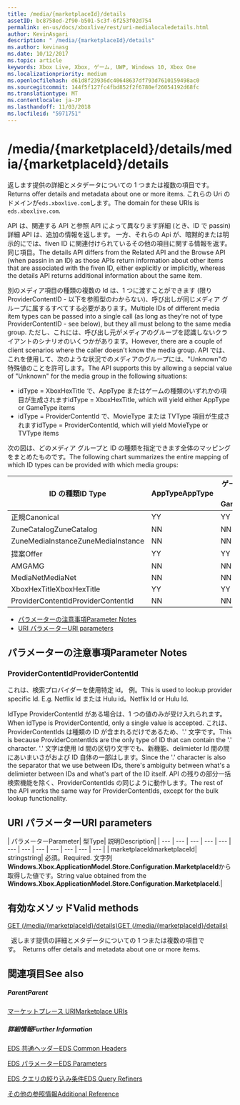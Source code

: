 ```yaml
---
title: /media/{marketplaceId}/details
assetID: bc8758ed-2f90-b501-5c3f-6f253f02d754
permalink: en-us/docs/xboxlive/rest/uri-medialocaledetails.html
author: KevinAsgari
description: " /media/{marketplaceId}/details"
ms.author: kevinasg
ms.date: 10/12/2017
ms.topic: article
keywords: Xbox Live, Xbox, ゲーム, UWP, Windows 10, Xbox One
ms.localizationpriority: medium
ms.openlocfilehash: d61d8f23936dc40648637df793d7610159498ac0
ms.sourcegitcommit: 144f5f127fc4fbd852f2f6780ef26054192d68fc
ms.translationtype: MT
ms.contentlocale: ja-JP
ms.lasthandoff: 11/03/2018
ms.locfileid: "5971751"
---
```

# <a name="mediamarketplaceiddetails"></a><span data-ttu-id="6e458-104">/media/{marketplaceId}/details</span><span class="sxs-lookup"><span data-stu-id="6e458-104">/media/{marketplaceId}/details</span></span>
<span data-ttu-id="6e458-105">返します提供の詳細とメタデータについての 1 つまたは複数の項目です。</span><span class="sxs-lookup"><span data-stu-id="6e458-105">Returns offer details and metadata about one or more items.</span></span> <span data-ttu-id="6e458-106">これらの Uri のドメインが`eds.xboxlive.com`します。</span><span class="sxs-lookup"><span data-stu-id="6e458-106">The domain for these URIs is `eds.xboxlive.com`.</span></span>
 
<span data-ttu-id="6e458-107">API は、関連する API と参照 API によって異なります詳細 (とき、ID で passin) 詳細 API は、追加の情報を返します。 一方、それらの Api が、暗黙的または明示的にでは、fiven ID に関連付けられているその他の項目に関する情報を返す。同じ項目。</span><span class="sxs-lookup"><span data-stu-id="6e458-107">The details API differs from the Related API and the Browse API (when passin in an ID) as those APIs return information about other items that are associated with the fiven ID, either explicitly or implicitly, whereas the details API returns additional information about the same item.</span></span>
 
<span data-ttu-id="6e458-108">別のメディア項目の種類の複数の Id は、1 つに渡すことができます (限り ProviderContentID - 以下を参照型のわからない)、呼び出しが同じメディア グループに属するすべてする必要があります。</span><span class="sxs-lookup"><span data-stu-id="6e458-108">Multiple IDs of different media item types can be passed into a single call (as long as they're not of type ProviderContentID - see below), but they all must belong to the same media group.</span></span> <span data-ttu-id="6e458-109">ただし、これには、呼び出し元がメディアのグループを認識しないクライアントのシナリオのいくつかがあります。</span><span class="sxs-lookup"><span data-stu-id="6e458-109">However, there are a couple of client scenarios where the caller doesn't know the media group.</span></span> <span data-ttu-id="6e458-110">API では、これを使用して、次のような状況でのメディアのグループには、"Unknown"の特殊値のことを許可します。</span><span class="sxs-lookup"><span data-stu-id="6e458-110">The API supports this by allowing a sepcial value of "Unknown" for the media group in the following situations:</span></span>
 
   * <span data-ttu-id="6e458-111">idType = XboxHexTitle で、AppType またはゲームの種類のいずれかの項目が生成されます</span><span class="sxs-lookup"><span data-stu-id="6e458-111">idType = XboxHexTitle, which will yield either AppType or GameType items</span></span>
   * <span data-ttu-id="6e458-112">idType = ProviderContentId で、MovieType または TVType 項目が生成されます</span><span class="sxs-lookup"><span data-stu-id="6e458-112">idType = ProviderContentId, which will yield MovieType or TVType items</span></span>
  
<span data-ttu-id="6e458-113">次の図は、どのメディア グループと ID の種類を指定できます全体のマッピングをまとめたものです。</span><span class="sxs-lookup"><span data-stu-id="6e458-113">The following chart summarizes the entire mapping of which ID types can be provided with which media groups:</span></span>
 
| <span data-ttu-id="6e458-114">ID の種類</span><span class="sxs-lookup"><span data-stu-id="6e458-114">ID Type</span></span>| <span data-ttu-id="6e458-115">AppType</span><span class="sxs-lookup"><span data-stu-id="6e458-115">AppType</span></span>| <span data-ttu-id="6e458-116">ゲームの種類</span><span class="sxs-lookup"><span data-stu-id="6e458-116">GameType</span></span>| <span data-ttu-id="6e458-117">MovieType</span><span class="sxs-lookup"><span data-stu-id="6e458-117">MovieType</span></span>| <span data-ttu-id="6e458-118">MusicArtistType</span><span class="sxs-lookup"><span data-stu-id="6e458-118">MusicArtistType</span></span>| <span data-ttu-id="6e458-119">MusicType</span><span class="sxs-lookup"><span data-stu-id="6e458-119">MusicType</span></span>| <span data-ttu-id="6e458-120">TVType</span><span class="sxs-lookup"><span data-stu-id="6e458-120">TVType</span></span>| <span data-ttu-id="6e458-121">WebVideoType</span><span class="sxs-lookup"><span data-stu-id="6e458-121">WebVideoType</span></span>| <span data-ttu-id="6e458-122">Unknown</span><span class="sxs-lookup"><span data-stu-id="6e458-122">Unknown</span></span>| 
| --- | --- | --- | --- | --- | --- | --- | --- | --- | 
| <span data-ttu-id="6e458-123">正規</span><span class="sxs-lookup"><span data-stu-id="6e458-123">Canonical</span></span>| <span data-ttu-id="6e458-124">Y</span><span class="sxs-lookup"><span data-stu-id="6e458-124">Y</span></span>| <span data-ttu-id="6e458-125">Y</span><span class="sxs-lookup"><span data-stu-id="6e458-125">Y</span></span>| <span data-ttu-id="6e458-126">Y</span><span class="sxs-lookup"><span data-stu-id="6e458-126">Y</span></span>| <span data-ttu-id="6e458-127">Y</span><span class="sxs-lookup"><span data-stu-id="6e458-127">Y</span></span>| <span data-ttu-id="6e458-128">Y</span><span class="sxs-lookup"><span data-stu-id="6e458-128">Y</span></span>| <span data-ttu-id="6e458-129">Y</span><span class="sxs-lookup"><span data-stu-id="6e458-129">Y</span></span>| <span data-ttu-id="6e458-130">Y</span><span class="sxs-lookup"><span data-stu-id="6e458-130">Y</span></span>| <span data-ttu-id="6e458-131">N</span><span class="sxs-lookup"><span data-stu-id="6e458-131">N</span></span>| 
| <span data-ttu-id="6e458-132">ZuneCatalog</span><span class="sxs-lookup"><span data-stu-id="6e458-132">ZuneCatalog</span></span>| <span data-ttu-id="6e458-133">N</span><span class="sxs-lookup"><span data-stu-id="6e458-133">N</span></span>| <span data-ttu-id="6e458-134">N</span><span class="sxs-lookup"><span data-stu-id="6e458-134">N</span></span>| <span data-ttu-id="6e458-135">Y</span><span class="sxs-lookup"><span data-stu-id="6e458-135">Y</span></span>| <span data-ttu-id="6e458-136">Y</span><span class="sxs-lookup"><span data-stu-id="6e458-136">Y</span></span>| <span data-ttu-id="6e458-137">Y</span><span class="sxs-lookup"><span data-stu-id="6e458-137">Y</span></span>| <span data-ttu-id="6e458-138">Y</span><span class="sxs-lookup"><span data-stu-id="6e458-138">Y</span></span>| <span data-ttu-id="6e458-139">N</span><span class="sxs-lookup"><span data-stu-id="6e458-139">N</span></span>| <span data-ttu-id="6e458-140">N</span><span class="sxs-lookup"><span data-stu-id="6e458-140">N</span></span>| 
| <span data-ttu-id="6e458-141">ZuneMediaInstance</span><span class="sxs-lookup"><span data-stu-id="6e458-141">ZuneMediaInstance</span></span>| <span data-ttu-id="6e458-142">N</span><span class="sxs-lookup"><span data-stu-id="6e458-142">N</span></span>| <span data-ttu-id="6e458-143">N</span><span class="sxs-lookup"><span data-stu-id="6e458-143">N</span></span>| <span data-ttu-id="6e458-144">Y</span><span class="sxs-lookup"><span data-stu-id="6e458-144">Y</span></span>| <span data-ttu-id="6e458-145">N</span><span class="sxs-lookup"><span data-stu-id="6e458-145">N</span></span>| <span data-ttu-id="6e458-146">Y</span><span class="sxs-lookup"><span data-stu-id="6e458-146">Y</span></span>| <span data-ttu-id="6e458-147">Y</span><span class="sxs-lookup"><span data-stu-id="6e458-147">Y</span></span>| <span data-ttu-id="6e458-148">N</span><span class="sxs-lookup"><span data-stu-id="6e458-148">N</span></span>| <span data-ttu-id="6e458-149">N</span><span class="sxs-lookup"><span data-stu-id="6e458-149">N</span></span>| 
| <span data-ttu-id="6e458-150">提案</span><span class="sxs-lookup"><span data-stu-id="6e458-150">Offer</span></span>| <span data-ttu-id="6e458-151">Y</span><span class="sxs-lookup"><span data-stu-id="6e458-151">Y</span></span>| <span data-ttu-id="6e458-152">Y</span><span class="sxs-lookup"><span data-stu-id="6e458-152">Y</span></span>| <span data-ttu-id="6e458-153">Y</span><span class="sxs-lookup"><span data-stu-id="6e458-153">Y</span></span>| <span data-ttu-id="6e458-154">N</span><span class="sxs-lookup"><span data-stu-id="6e458-154">N</span></span>| <span data-ttu-id="6e458-155">Y</span><span class="sxs-lookup"><span data-stu-id="6e458-155">Y</span></span>| <span data-ttu-id="6e458-156">Y</span><span class="sxs-lookup"><span data-stu-id="6e458-156">Y</span></span>| <span data-ttu-id="6e458-157">N</span><span class="sxs-lookup"><span data-stu-id="6e458-157">N</span></span>| <span data-ttu-id="6e458-158">N</span><span class="sxs-lookup"><span data-stu-id="6e458-158">N</span></span>| 
| <span data-ttu-id="6e458-159">AMG</span><span class="sxs-lookup"><span data-stu-id="6e458-159">AMG</span></span>| <span data-ttu-id="6e458-160">N</span><span class="sxs-lookup"><span data-stu-id="6e458-160">N</span></span>| <span data-ttu-id="6e458-161">N</span><span class="sxs-lookup"><span data-stu-id="6e458-161">N</span></span>| <span data-ttu-id="6e458-162">N</span><span class="sxs-lookup"><span data-stu-id="6e458-162">N</span></span>| <span data-ttu-id="6e458-163">N</span><span class="sxs-lookup"><span data-stu-id="6e458-163">N</span></span>| <span data-ttu-id="6e458-164">Y</span><span class="sxs-lookup"><span data-stu-id="6e458-164">Y</span></span>| <span data-ttu-id="6e458-165">N</span><span class="sxs-lookup"><span data-stu-id="6e458-165">N</span></span>| <span data-ttu-id="6e458-166">N</span><span class="sxs-lookup"><span data-stu-id="6e458-166">N</span></span>| <span data-ttu-id="6e458-167">N</span><span class="sxs-lookup"><span data-stu-id="6e458-167">N</span></span>| 
| <span data-ttu-id="6e458-168">MediaNet</span><span class="sxs-lookup"><span data-stu-id="6e458-168">MediaNet</span></span>| <span data-ttu-id="6e458-169">N</span><span class="sxs-lookup"><span data-stu-id="6e458-169">N</span></span>| <span data-ttu-id="6e458-170">N</span><span class="sxs-lookup"><span data-stu-id="6e458-170">N</span></span>| <span data-ttu-id="6e458-171">N</span><span class="sxs-lookup"><span data-stu-id="6e458-171">N</span></span>| <span data-ttu-id="6e458-172">N</span><span class="sxs-lookup"><span data-stu-id="6e458-172">N</span></span>| <span data-ttu-id="6e458-173">Y</span><span class="sxs-lookup"><span data-stu-id="6e458-173">Y</span></span>| <span data-ttu-id="6e458-174">N</span><span class="sxs-lookup"><span data-stu-id="6e458-174">N</span></span>| <span data-ttu-id="6e458-175">N</span><span class="sxs-lookup"><span data-stu-id="6e458-175">N</span></span>| <span data-ttu-id="6e458-176">N</span><span class="sxs-lookup"><span data-stu-id="6e458-176">N</span></span>| 
| <span data-ttu-id="6e458-177">XboxHexTitle</span><span class="sxs-lookup"><span data-stu-id="6e458-177">XboxHexTitle</span></span>| <span data-ttu-id="6e458-178">Y</span><span class="sxs-lookup"><span data-stu-id="6e458-178">Y</span></span>| <span data-ttu-id="6e458-179">Y</span><span class="sxs-lookup"><span data-stu-id="6e458-179">Y</span></span>| <span data-ttu-id="6e458-180">N</span><span class="sxs-lookup"><span data-stu-id="6e458-180">N</span></span>| <span data-ttu-id="6e458-181">N</span><span class="sxs-lookup"><span data-stu-id="6e458-181">N</span></span>| <span data-ttu-id="6e458-182">N</span><span class="sxs-lookup"><span data-stu-id="6e458-182">N</span></span>| <span data-ttu-id="6e458-183">N</span><span class="sxs-lookup"><span data-stu-id="6e458-183">N</span></span>| <span data-ttu-id="6e458-184">N</span><span class="sxs-lookup"><span data-stu-id="6e458-184">N</span></span>| <span data-ttu-id="6e458-185">Y</span><span class="sxs-lookup"><span data-stu-id="6e458-185">Y</span></span>| 
| <span data-ttu-id="6e458-186">ProviderContentId</span><span class="sxs-lookup"><span data-stu-id="6e458-186">ProviderContentId</span></span>| <span data-ttu-id="6e458-187">N</span><span class="sxs-lookup"><span data-stu-id="6e458-187">N</span></span>| <span data-ttu-id="6e458-188">N</span><span class="sxs-lookup"><span data-stu-id="6e458-188">N</span></span>| <span data-ttu-id="6e458-189">Y</span><span class="sxs-lookup"><span data-stu-id="6e458-189">Y</span></span>| <span data-ttu-id="6e458-190">N</span><span class="sxs-lookup"><span data-stu-id="6e458-190">N</span></span>| <span data-ttu-id="6e458-191">N</span><span class="sxs-lookup"><span data-stu-id="6e458-191">N</span></span>| <span data-ttu-id="6e458-192">Y</span><span class="sxs-lookup"><span data-stu-id="6e458-192">Y</span></span>| <span data-ttu-id="6e458-193">N</span><span class="sxs-lookup"><span data-stu-id="6e458-193">N</span></span>| <span data-ttu-id="6e458-194">Y</span><span class="sxs-lookup"><span data-stu-id="6e458-194">Y</span></span>| 
 
  * [<span data-ttu-id="6e458-195">パラメーターの注意事項</span><span class="sxs-lookup"><span data-stu-id="6e458-195">Parameter Notes</span></span>](#ID4EEH)
  * [<span data-ttu-id="6e458-196">URI パラメーター</span><span class="sxs-lookup"><span data-stu-id="6e458-196">URI parameters</span></span>](#ID4EUH)
 
<a id="ID4EEH"></a>

 
## <a name="parameter-notes"></a><span data-ttu-id="6e458-197">パラメーターの注意事項</span><span class="sxs-lookup"><span data-stu-id="6e458-197">Parameter Notes</span></span>
 
<a id="ID4EIH"></a>

 
### <a name="providercontentid"></a><span data-ttu-id="6e458-198">ProviderContentId</span><span class="sxs-lookup"><span data-stu-id="6e458-198">ProviderContentId</span></span>
 
<span data-ttu-id="6e458-199">これは、検索プロバイダーを使用特定 id。 例。</span><span class="sxs-lookup"><span data-stu-id="6e458-199">This is used to lookup provider specific Id. E.g.</span></span> <span data-ttu-id="6e458-200">Netflix Id または Hulu id。</span><span class="sxs-lookup"><span data-stu-id="6e458-200">Netflix Id or Hulu Id.</span></span>
 
<span data-ttu-id="6e458-201">IdType ProviderContentId がある場合は、1 つの値のみが受け入れられます。</span><span class="sxs-lookup"><span data-stu-id="6e458-201">When idType is ProviderContentId, only a single value is accepted.</span></span> <span data-ttu-id="6e458-202">これは、ProviderContentIds は種類の ID が含まれるだけであるため、'.' 文字です。</span><span class="sxs-lookup"><span data-stu-id="6e458-202">This is because ProviderContentIds are the only type of ID that can contain the '.' character.</span></span> <span data-ttu-id="6e458-203">'.' 文字は使用 Id 間の区切り文字でも、新機能、delimieter Id 間の間にあいまいさがおよび ID 自体の一部はします。</span><span class="sxs-lookup"><span data-stu-id="6e458-203">Since the '.' character is also the separator that we use between IDs, there's ambiguity between what's a delimieter between IDs and what's part of the ID itself.</span></span> <span data-ttu-id="6e458-204">API の残りの部分一括検索機能を除く、ProviderContentIds の同じように動作します。</span><span class="sxs-lookup"><span data-stu-id="6e458-204">The rest of the API works the same way for ProviderContentIds, except for the bulk lookup functionality.</span></span>
   
<a id="ID4EUH"></a>

 
## <a name="uri-parameters"></a><span data-ttu-id="6e458-205">URI パラメーター</span><span class="sxs-lookup"><span data-stu-id="6e458-205">URI parameters</span></span>
 
| <span data-ttu-id="6e458-206">パラメーター</span><span class="sxs-lookup"><span data-stu-id="6e458-206">Parameter</span></span>| <span data-ttu-id="6e458-207">型</span><span class="sxs-lookup"><span data-stu-id="6e458-207">Type</span></span>| <span data-ttu-id="6e458-208">説明</span><span class="sxs-lookup"><span data-stu-id="6e458-208">Description</span></span>| 
| --- | --- | --- | --- | --- | --- | --- | --- | --- | --- | --- | --- | 
| <span data-ttu-id="6e458-209">marketplaceId</span><span class="sxs-lookup"><span data-stu-id="6e458-209">marketplaceId</span></span>| <span data-ttu-id="6e458-210">string</span><span class="sxs-lookup"><span data-stu-id="6e458-210">string</span></span>| <span data-ttu-id="6e458-211">必須。</span><span class="sxs-lookup"><span data-stu-id="6e458-211">Required.</span></span> <span data-ttu-id="6e458-212">文字列<b>Windows.Xbox.ApplicationModel.Store.Configuration.MarketplaceId</b>から取得した値です。</span><span class="sxs-lookup"><span data-stu-id="6e458-212">String value obtained from the <b>Windows.Xbox.ApplicationModel.Store.Configuration.MarketplaceId</b>.</span></span>| 
  
<a id="ID4EWAAC"></a>

 
## <a name="valid-methods"></a><span data-ttu-id="6e458-213">有効なメソッド</span><span class="sxs-lookup"><span data-stu-id="6e458-213">Valid methods</span></span>

[<span data-ttu-id="6e458-214">GET (/media/{marketplaceId}/details)</span><span class="sxs-lookup"><span data-stu-id="6e458-214">GET (/media/{marketplaceId}/details)</span></span>](uri-medialocaledetailsget.md)

<span data-ttu-id="6e458-215">&nbsp;&nbsp;返します提供の詳細とメタデータについての 1 つまたは複数の項目です。</span><span class="sxs-lookup"><span data-stu-id="6e458-215">&nbsp;&nbsp;Returns offer details and metadata about one or more items.</span></span> 
 
<a id="ID4EABAC"></a>

 
## <a name="see-also"></a><span data-ttu-id="6e458-216">関連項目</span><span class="sxs-lookup"><span data-stu-id="6e458-216">See also</span></span>
 
<a id="ID4ECBAC"></a>

 
##### <a name="parent"></a><span data-ttu-id="6e458-217">Parent</span><span class="sxs-lookup"><span data-stu-id="6e458-217">Parent</span></span> 

[<span data-ttu-id="6e458-218">マーケットプレース URI</span><span class="sxs-lookup"><span data-stu-id="6e458-218">Marketplace URIs</span></span>](atoc-reference-marketplace.md)

  
<a id="ID4EMBAC"></a>

 
##### <a name="further-information"></a><span data-ttu-id="6e458-219">詳細情報</span><span class="sxs-lookup"><span data-stu-id="6e458-219">Further Information</span></span> 

[<span data-ttu-id="6e458-220">EDS 共通ヘッダー</span><span class="sxs-lookup"><span data-stu-id="6e458-220">EDS Common Headers</span></span>](../../additional/edscommonheaders.md)

 [<span data-ttu-id="6e458-221">EDS パラメーター</span><span class="sxs-lookup"><span data-stu-id="6e458-221">EDS Parameters</span></span>](../../additional/edsparameters.md)

 [<span data-ttu-id="6e458-222">EDS クエリの絞り込み条件</span><span class="sxs-lookup"><span data-stu-id="6e458-222">EDS Query Refiners</span></span>](../../additional/edsqueryrefiners.md)

 [<span data-ttu-id="6e458-223">その他の参照情報</span><span class="sxs-lookup"><span data-stu-id="6e458-223">Additional Reference</span></span>](../../additional/atoc-xboxlivews-reference-additional.md)

   